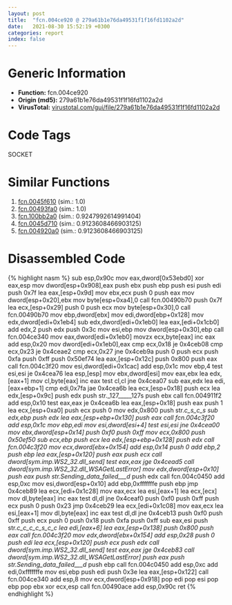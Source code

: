 ```yaml
---
layout: post
title:  "fcn.004ce920 @ 279a61b1e76da49531f1f16fd1102a2d"
date:   2021-08-30 15:52:19 +0300
categories: report
index: false
---
```


# Generic Information
- **Function:** fcn.004ce920
- **Origin (md5):** 279a61b1e76da49531f1f16fd1102a2d
- **VirusTotal:** [virustotal.com/gui/file/279a61b1e76da49531f1f16fd1102a2d][virustotal_ref]

# Code Tags
<span class="tag" id="SOCKET">SOCKET</span>


# Similar Functions

1. [fcn.0045f610][similar_1_ref] (sim.: 1.0)
2. [fcn.00493fa0][similar_2_ref] (sim.: 1.0)
3. [fcn.100bb2a0][similar_3_ref] (sim.: 0.9247992614991404)
4. [fcn.0045d710][similar_4_ref] (sim.: 0.9123608466903125)
5. [fcn.004920a0][similar_5_ref] (sim.: 0.9123608466903125)


# Disassembled Code

{% highlight nasm %}
sub esp,0x90c
mov eax,dword[0x53ebd0]
xor eax,esp
mov dword[esp+0x908],eax
push ebx
push ebp
push esi
push edi
push 0x7f
lea eax,[esp+0x9d]
mov ebx,ecx
push 0
push eax
mov dword[esp+0x20],ebx
mov byte[esp+0xa4],0
call fcn.00490b70
push 0x7f
lea ecx,[esp+0x29]
push 0
push ecx
mov byte[esp+0x30],0
call fcn.00490b70
mov ebp,dword[ebx]
mov edi,dword[ebp+0x128]
mov edx,dword[edi+0x1eb4]
sub edx,dword[edi+0x1eb0]
lea eax,[edi+0x1cb0]
add edx,2
push edx
push 0x3c
mov esi,ebp
mov dword[esp+0x30],ebp
call fcn.004ce340
mov eax,dword[edi+0x1eb0]
movzx ecx,byte[eax]
inc eax
add esp,0x20
mov dword[edi+0x1eb0],eax
cmp ecx,0x18
je 0x4ceb08
cmp ecx,0x23
je 0x4ceae2
cmp ecx,0x27
jne 0x4ceb9a
push 0
push ecx
push 0xfa
push 0xff
push 0x50ef74
lea eax,[esp+0x12c]
push 0x800
push eax
call fcn.004c3f20
mov esi,dword[edi+0x1cac]
add esp,0x1c
mov ebp,4
test esi,esi
je 0x4cea76
lea esp,[esp]
mov ebx,dword[esi]
mov eax,ebx
lea edx,[eax+1]
mov cl,byte[eax]
inc eax
test cl,cl
jne 0x4cea07
sub eax,edx
lea edi,[eax+ebp+1]
cmp edi,0x7fa
jae 0x4cea6b
lea ecx,[esp+0x18]
push ecx
lea edx,[esp+0x9c]
push edx
push str._127_____127s
push ebx
call fcn.004911f2
add esp,0x10
test eax,eax
je 0x4cea6b
lea eax,[esp+0x18]
push eax
push 1
lea ecx,[esp+0xa0]
push ecx
push 0
mov edx,0x800
push str._c_s_c_s
sub edx,ebp
push edx
lea eax,[esp+ebp+0x130]
push eax
call fcn.004c3f20
add esp,0x1c
mov ebp,edi
mov esi,dword[esi+4]
test esi,esi
jne 0x4cea00
mov ebx,dword[esp+0x14]
push 0xf0
push 0xff
mov ecx,0x800
push 0x50ef50
sub ecx,ebp
push ecx
lea edx,[esp+ebp+0x128]
push edx
call fcn.004c3f20
mov ecx,dword[ebx+0x154]
add esp,0x14
push 0
add ebp,2
push ebp
lea eax,[esp+0x120]
push eax
push ecx
call dword[sym.imp.WS2_32.dll_send]
test eax,eax
jge 0x4cead5
call dword[sym.imp.WS2_32.dll_WSAGetLastError]
mov edx,dword[esp+0x10]
push eax
push str.Sending_data_failed___d_
push edx
call fcn.004c0450
add esp,0xc
mov esi,dword[esp+0x10]
add ebp,0xfffffffe
push ebp
jmp 0x4ceb89
lea ecx,[edi+0x1c28]
mov eax,ecx
lea esi,[eax+1]
lea ecx,[ecx]
mov dl,byte[eax]
inc eax
test dl,dl
jne 0x4ceaf0
push 0xf0
push 0xff
push ecx
push 0
push 0x23
jmp 0x4ceb29
lea ecx,[edi+0x1c08]
mov eax,ecx
lea esi,[eax+1]
mov dl,byte[eax]
inc eax
test dl,dl
jne 0x4ceb13
push 0xf0
push 0xff
push ecx
push 0
push 0x18
push 0xfa
push 0xff
sub eax,esi
push str._c_c_c_c_s_c_c
lea edi,[eax+6]
lea eax,[esp+0x138]
push 0x800
push eax
call fcn.004c3f20
mov edx,dword[ebx+0x154]
add esp,0x28
push 0
push edi
lea ecx,[esp+0x120]
push ecx
push edx
call dword[sym.imp.WS2_32.dll_send]
test eax,eax
jge 0x4ceb83
call dword[sym.imp.WS2_32.dll_WSAGetLastError]
push eax
push str.Sending_data_failed___d_
push ebp
call fcn.004c0450
add esp,0xc
add edi,0xfffffffe
mov esi,ebp
push edi
push 0x3e
lea eax,[esp+0x122]
call fcn.004ce340
add esp,8
mov ecx,dword[esp+0x918]
pop edi
pop esi
pop ebp
pop ebx
xor ecx,esp
call fcn.00490ace
add esp,0x90c
ret
{% endhighlight %}


[similar_1_ref]: /report/fcn.0045f610@289859175c221b107317af7727d26c17
[similar_2_ref]: /report/fcn.00493fa0@be7fba7cc724acf4ae2900d99e0fc9c3
[similar_3_ref]: /report/fcn.100bb2a0@89dc67d2f980e8488f97b1bf8cb24258
[similar_4_ref]: /report/fcn.0045d710@289859175c221b107317af7727d26c17
[similar_5_ref]: /report/fcn.004920a0@be7fba7cc724acf4ae2900d99e0fc9c3
[virustotal_ref]: https://www.virustotal.com/gui/file/279a61b1e76da49531f1f16fd1102a2d